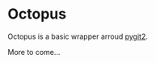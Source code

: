 # Octopus

Octopus is a basic wrapper arroud [pygit2](https://github.com/libgit2/pygit2).

More to come...
